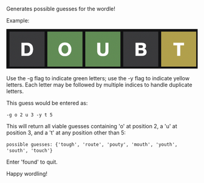 Generates possible guesses for the wordle!

Example:

![alt text](example_guess.png?raw=true)

Use the -g flag to indicate green letters; use the -y flag to indicate yellow letters.
Each letter may be followed by multiple indices to handle duplicate letters.

This guess would be entered as:

	-g o 2 u 3 -y t 5

This will return all viable guesses containing 'o' at position 2, a 'u' at position 3, and a 't' at any position other than 5:

	possible guesses: {'tough', 'route', 'pouty', 'mouth', 'youth', 'south', 'touch'}

Enter 'found' to quit.

Happy wordling!
